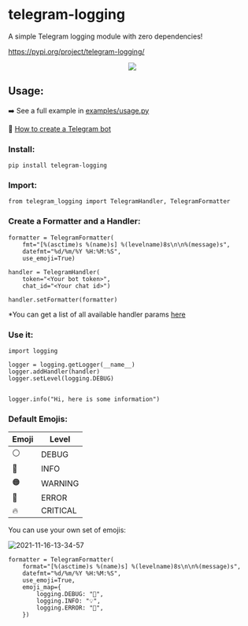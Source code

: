 # telegram-logging

A simple Telegram logging module with zero dependencies!

https://pypi.org/project/telegram-logging/

<div align="center">
    <img src="https://user-images.githubusercontent.com/34322384/142000274-8de885b7-b16d-4d77-b861-38ec9a35afef.png">
</div>

## Usage:
➡️ See a full example in [examples/usage.py](https://github.com/lbltavares/telegram-logging/blob/main/examples/usage.py)

🤖 [How to create a Telegram bot](https://core.telegram.org/bots#3-how-do-i-create-a-bot)

### Install:

```
pip install telegram-logging
```

### Import:

```
from telegram_logging import TelegramHandler, TelegramFormatter
```

### Create a Formatter and a Handler:
```
formatter = TelegramFormatter(
    fmt="[%(asctime)s %(name)s] %(levelname)8s\n\n%(message)s",
    datefmt="%d/%m/%Y %H:%M:%S",
    use_emoji=True)

handler = TelegramHandler(
    token="<Your bot token>",
    chat_id="<Your chat id>")

handler.setFormatter(formatter)
```
*You can get a list of all available handler params [here](https://core.telegram.org/bots/api#sendmessage)

### Use it:

```
import logging

logger = logging.getLogger(__name__)
logger.addHandler(handler)
logger.setLevel(logging.DEBUG)


logger.info("Hi, here is some information")
```


### Default Emojis:

Emoji | Level
------|--------
  ⚪️  | DEBUG 
  🔵  | INFO 
  🟠  | WARNING
  🔴  | ERROR
  🔥  | CRITICAL
  

You can use your own set of emojis:

![2021-11-16-13-34-57](https://user-images.githubusercontent.com/34322384/142026746-a01dd845-ed82-4c69-96cd-39d8afe2bab2.gif)

```
formatter = TelegramFormatter(
    format="[%(asctime)s %(name)s] %(levelname)8s\n\n%(message)s",
    datefmt="%d/%m/%Y %H:%M:%S",
    use_emoji=True,
    emoji_map={
        logging.DEBUG: "🐛",
        logging.INFO: "💡",
        logging.ERROR: "🚨",
    })
```
